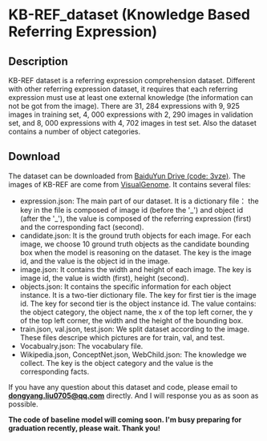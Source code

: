 # KB-REF_dataset (Knowledge Based Referring Expression)
## Description
KB-REF dataset is a referring expression comprehension dataset. Different with other referring expression dataset, it requires that each referring expression must use at least one external knowledge (the information can not be got from the image). There are 31, 284 expressions with 9, 925 images in training set, 4, 000 expressions with 2, 290 images in validation set, and 8, 000 expressions with 4, 702 images in test set. Also the dataset contains a number of object categories.
## Download
The dataset can be downloaded from [BaiduYun Drive (code: 3vze)](https://pan.baidu.com/s/1iC9SqkOSVu0XsNnP9-PKQg). The images of KB-REF are come from [VisualGenome](http://visualgenome.org/). It contains several files:
* expression.json: The main part of our dataset. It is a dictionary file： the key in the file is composed of image id (before the '\_') and object id (after the '\_'), the value is composed of the referring expression (first) and the corresponding fact (second).
* candidate.json: It is the ground truth objects for each image. For each image, we choose 10 ground truth objects as the candidate bounding box when the model is reasoning on the dataset. The key is the image id, and the value is the object id in the image.
* image.json: It contains the width and height of each image. The key is image id, the value is width (first), height (second).
* objects.json: It contains the specific information for each object instance. It is a two-tier dictionary file. The key for first tier is the image id. The key for second tier is the object instance id. The value contains: the object category, the object name, the x of the top left corner, the y of the top left corner, the width and the height of the bounding box.
* train.json, val.json, test.json: We split dataset according to the image. These files descripe which pictures are for train, val, and test.
* Vocabualry.json: The vocabulary file.
* Wikipedia.json, ConceptNet.json, WebChild.json: The knowledge we collect. The key is the object category and the value is the corresponding facts.

If you have any question about this dataset and code, please email to **dongyang.liu0705@qq.com** directly. And I will response you as as soon as possible.

**The code of baseline model will coming soon. I'm busy preparing for graduation recently, please wait. Thank you!**
